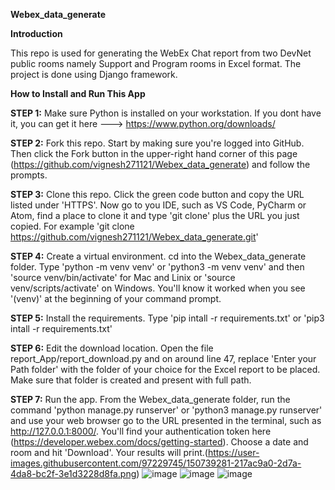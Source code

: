 **Webex_data_generate**

**Introduction**

This repo is used for generating the WebEx Chat report from two DevNet public rooms namely Support and Program rooms in Excel format. The project is done using Django framework.

**How to Install and Run This App**

**STEP 1:** Make sure Python is installed on your workstation. If you dont have it, you can get it here ---> https://www.python.org/downloads/

**STEP 2:** Fork this repo. Start by making sure you're logged into GitHub. Then click the Fork button in the upper-right hand corner of this page (https://github.com/vignesh271121/Webex_data_generate) and follow the prompts.

**STEP 3:** Clone this repo. Click the green code button and copy the URL listed under 'HTTPS'. Now go to you IDE, such as VS Code, PyCharm or Atom, find a place to clone it and type 'git clone' plus the URL you just copied. For example 'git clone https://github.com/vignesh271121/Webex_data_generate.git'

**STEP 4:** Create a virtual environment. cd into the Webex_data_generate folder. Type 'python -m venv venv' or 'python3 -m venv venv' and then 'source venv/bin/activate' for Mac and Linix or 'source venv/scripts/activate' on Windows. You'll know it worked when you see '(venv)' at the beginning of your command prompt.

**STEP 5:** Install the requirements. Type 'pip intall -r requirements.txt' or 'pip3 intall -r requirements.txt'

**STEP 6:** Edit the download location. Open the file report_App/report_download.py and on around line 47, replace 'Enter your Path folder' with the folder of your choice for the Excel report to be placed. Make sure that folder is created and present with full path.

**STEP 7:** Run the app. From the Webex_data_generate folder, run the command 'python manage.py runserver' or 'python3 manage.py runserver' and use your web browser go to the URL presented in the terminal, such as http://127.0.0.1:8000/. You'll find your authentication token here (https://developer.webex.com/docs/getting-started). Choose a date and room and hit 'Download'. Your results will print.(https://user-images.githubusercontent.com/97229745/150739281-217ac9a0-2d7a-4da8-bc2f-3e1d3228d8fa.png)
![image](https://user-images.githubusercontent.com/97229745/150739612-6f270fd1-d505-425d-867d-4ba276b3afb4.png)
![image](https://user-images.githubusercontent.com/97229745/150918064-61d56999-5390-4a30-beb3-e40446efb981.png)
![image](https://user-images.githubusercontent.com/97229745/150740286-27780484-201b-4a09-b647-a3fc850a4beb.png)
